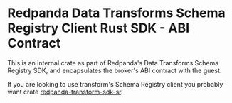 # Redpanda Data Transforms Schema Registry Client Rust SDK - ABI Contract

This is an internal crate as part of Redpanda's Data Transforms Schema Registry SDK, and encapsulates the broker's ABI contract with the guest.

If you are looking to use transform's Schema Registry client you probably want crate [redpanda-transform-sdk-sr](https://crates.io/crates/redpanda-transform-sdk).
